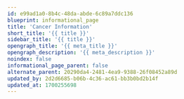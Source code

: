 ```yaml
---
id: e99ad1a0-8b4c-48da-abde-6c89a7ddc136
blueprint: informational_page
title: 'Cancer Information'
short_title: '{{ title }}'
sidebar_title: '{{ title }}'
opengraph_title: '{{ meta_title }}'
opengraph_description: '{{ meta_description }}'
noindex: false
informational_page_parent: false
alternate_parent: 20290da4-2481-4ea9-9388-26f08452a89d
updated_by: 2d2d6685-b06b-4c36-ac61-bb3b0bd2b14f
updated_at: 1700255698
---
```

